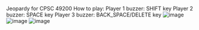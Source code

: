 Jeopardy for CPSC 49200
How to play:
  Player 1 buzzer: SHIFT key
  Player 2 buzzer: SPACE key
  Player 3 buzzer: BACK_SPACE/DELETE key
![image](https://user-images.githubusercontent.com/61240143/208286942-ab178359-c347-41ce-84bc-c612cf296afd.png)
![image](https://user-images.githubusercontent.com/61240143/208287670-3eadd08b-2a7f-4a49-8df5-c0bf775f0546.png)
![image](https://user-images.githubusercontent.com/61240143/208287685-2e5e3df0-297a-4cfe-aee6-2ccdecb62780.png)
